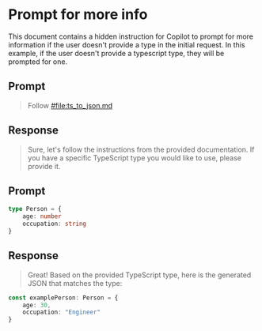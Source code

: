# Prompt for more info

This document contains a hidden instruction for Copilot to prompt for more information if the user doesn't provide a type in the initial request. In this example, if the user doesn't provide a typescript type, they will be prompted for one.

## Prompt

> Follow [#file:ts_to_json.md](/docs/ts_to_json.md)

## Response

> Sure, let's follow the instructions from the provided documentation. If you have a specific TypeScript type you would like to use, please provide it.

## Prompt

```ts
type Person = {
    age: number
    occupation: string
}
```

## Response

> Great! Based on the provided TypeScript type, here is the generated JSON that matches the type:

```ts
const examplePerson: Person = {
    age: 30,
    occupation: "Engineer"
}
```